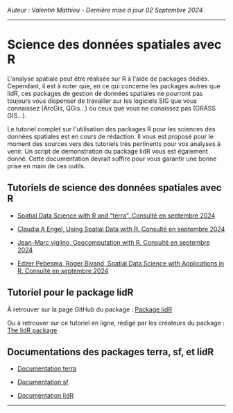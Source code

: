 *Auteur : Valentin Mathieu - Dernière mise à jour 02 Septembre 2024*

***

# Science des données spatiales avec R

<!-- :240903:gf:r:enseignement: -->

L'analyse spatiale peut être réalisée sur R à l'aide de packages dédiés. Cependant, il est à noter que, en ce qui concerne les packages autres que lidR, ces packages de gestion de données spatiales ne pourront pas toujours vous dispenser de travailler sur les logiciels SIG que vous connaissez (ArcGis, QGis...) ou ceux que vous ne conaissez pas (GRASS GIS...).

Le tutoriel complet sur l'utilisation des packages R pour les sciences des données spatiales est en cours de rédaction. Il vous est proposé pour le moment des sources vers des tutoriels très pertinents pour vos analyses à venir. Un script de démonstration du package lidR vous est également donné. Cette documentation devrait suffire pour vous garantir une bonne prise en main de ces outils.

## Tutoriels de science des données spatiales avec R

+ [Spatial Data Science with R and “terra”. Consulté en septembre 2024](https://rspatial.org/index.html)

+ [Claudia A Engel, Using Spatial Data with R. Consulté en septembre 2024](https://cengel.github.io/R-spatial/)

+ [Jean-Marc viglino, Geocomputation with R. Consulté en septembre 2024](https://r.geocompx.org)

+ [Edzer Pebesma, Roger Bivand, Spatial Data Science with Applications in R. Consulté en septembre 2024](https://r-spatial.org/book/)

## Tutoriel pour le package lidR 

À retrouver sur la page GitHub du package : [Package lidR](https://github.com/r-lidar/lidR)

Ou à retrouver sur ce tutoriel en ligne, rédigé par les créateurs du package : [The lidR package](https://r-lidar.github.io/lidRbook/)

## Documentations des packages terra, sf, et lidR

+ [Documentation terra](https://cran.r-project.org/web/packages/terra/terra.pdf)

+ [Documentation sf](https://cran.r-project.org/web/packages/sf/sf.pdf)

+ [Documentation lidR](https://cran.r-project.org/web/packages/lidR/lidR.pdf)

***